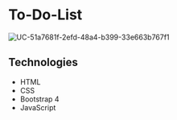 # To-Do-List

![UC-51a7681f-2efd-48a4-b399-33e663b767f1](https://user-images.githubusercontent.com/72794422/97434397-a0f8a200-1927-11eb-84b1-64342bcc1cac.jpg)


## Technologies
* HTML
* CSS
* Bootstrap 4
* JavaScript
